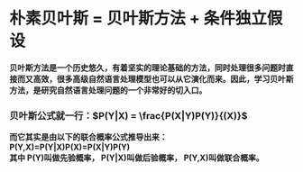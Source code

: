 # 朴素贝叶斯 = 贝叶斯方法 + 条件独立假设
**贝叶斯方法是一个历史悠久，有着坚实的理论基础的方法，同时处理很多问题时直接而又高效，很多高级自然语言处理模型也可以从它演化而来。因此，学习贝叶斯方法，是研究自然语言处理问题的一个非常好的切入口。**
### 贝叶斯公式就一行：$P(Y|X) = \frac{P(X|Y)P(Y)}{(X)}$
**而它其实是由以下的联合概率公式推导出来：  
P(Y,X)=P(Y|X)P(X)=P(X|Y)P(Y)  
其中 P(Y)叫做先验概率， P(Y|X)叫做后验概率， P(Y,X)叫做联合概率。**
